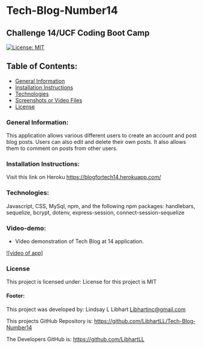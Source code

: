 # Tech-Blog-Number14
## Challenge 14/UCF Coding Boot Camp

[![License: MIT](https://img.shields.io/badge/License-MIT-yellow.svg)](https://opensource.org/licenses/MIT)

## Table of Contents:
* [General Information](#general)
* [Installation Instructions](#installation)
* [Technologies](#technologies)
* [Screenshots or Video Files](#video-demo)
* [License](#license)

### General Information:
This application allows various different users to create an account and post blog posts. Users can also edit and delete their own posts. It also allows them to comment on posts from other users.

### Installation Instructions:
Visit this link on Heroku https://blogfortech14.herokuapp.com/

### Technologies:
Javascript, CSS, MySql, npm, and the following npm packages: handlebars, sequelize, bcrypt, dotenv, express-session, connect-session-sequelize

### Video-demo:
* Video demonstration of Tech Blog at 14 application.

[![video of app]](/assets/Untitled_%20Sep%2012%202022%204_31%20PM.webm)

### License
This project is licensed under:
License for this project is MIT

#### Footer:
This project was developed by:
Lindsay L Libhart
Libhartinc@gmail.com

This projects GitHub Repository is:
https://github.com/LibhartLL/Tech-Blog-Number14

The Developers GitHub is:
https://github.com/LibhartLL
